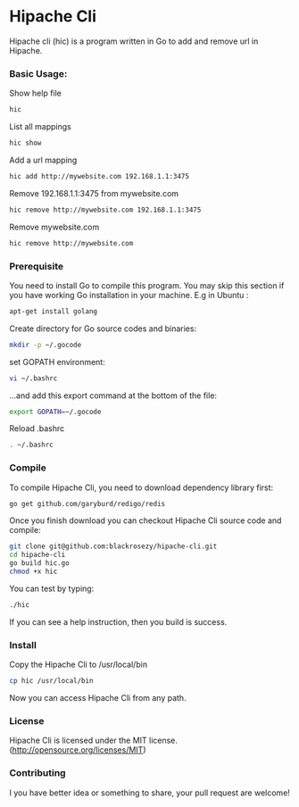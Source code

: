 Hipache Cli
===========

Hipache cli (hic) is a program written in Go to add and remove url in Hipache.


### Basic Usage:

Show help file
```bash
hic
```

List all mappings
```bash
hic show
```

Add a url mapping
```bash
hic add http://mywebsite.com 192.168.1.1:3475
```

Remove 192.168.1.1:3475 from mywebsite.com
```bash
hic remove http://mywebsite.com 192.168.1.1:3475
```

Remove mywebsite.com
```bash
hic remove http://mywebsite.com
```


### Prerequisite

You need to install Go to compile this program. You may skip this section if you have working Go installation in your machine. E.g in Ubuntu :
```bash
apt-get install golang
```
Create directory for Go source codes and binaries:
```bash
mkdir -p ~/.gocode
```
set GOPATH environment:
```bash
vi ~/.bashrc
```
...and add this export command at the bottom of the file:
```bash
export GOPATH=~/.gocode
```
Reload .bashrc
```bash
. ~/.bashrc
```


### Compile

To compile Hipache Cli, you need to download dependency library first:
```bash
go get github.com/garyburd/redigo/redis
```
Once you finish download you can checkout Hipache Cli source code and compile:
```bash
git clone git@github.com:blackrosezy/hipache-cli.git
cd hipache-cli
go build hic.go
chmod +x hic
```

You can test by typing:
```bash
./hic
```
If you can see a help instruction, then you build is success.


### Install

Copy the Hipache Cli to /usr/local/bin
```bash
cp hic /usr/local/bin
```
Now you can access Hipache Cli from any path.


### License

Hipache Cli is licensed under the MIT license. (http://opensource.org/licenses/MIT)


### Contributing

I you have better idea or something to share, your pull request are welcome!
